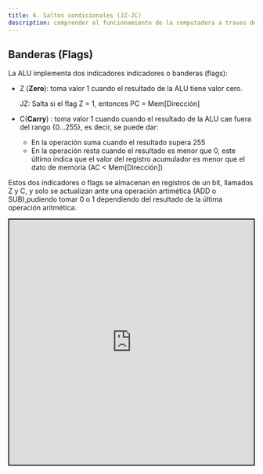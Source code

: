 ```yaml
---
title: 6. Saltos condicionales (JZ-JC)
description: comprender el funcionamiento de la computadora a traves de la arquitectura acumulador.
---
```



## Banderas (Flags)
La ALU implementa dos indicadores indicadores o banderas (flags):

-	Z (**Zero**): toma valor 1 cuando el resultado de la ALU tiene valor cero. 

    JZ: Salta si el flag Z = 1, entonces PC =  Mem[Dirección]

-	C(**Carry**) : toma valor 1 cuando cuando el resultado de la ALU cae fuera del rango {0...255}, es decir, se puede dar: 
    -  En la operación suma cuando el resultado supera 255 
    -  En la operación resta cuando el resultado es menor que 0, este último indica que el valor del registro acumulador es menor que el dato de memoria (AC < Mem[Dirección])

Estos dos indicadores o flags se almacenan en registros de un bit, llamados Z y C, y solo se actualizan ante una operación artimética (ADD o SUB),pudiendo tomar 0 o 1 dependiendo del resultado de la última operación aritmética.

<iframe src="https://circuitverse.org/simulator/embed/6-saltos-condicionales-jz-jc-sim-ac-harvard?theme=default&display_title=false&clock_time=false&fullscreen=true&zoom_in_out=true" style="border-width:; border-style: solid; border-color:;" name="myiframe" id="projectPreview" scrolling="no" frameborder="1" marginheight="0px" marginwidth="0px" height="500" width="500" allowFullScreen></iframe>